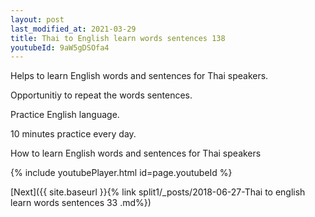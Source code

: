 ```yaml
---
layout: post
last_modified_at: 2021-03-29
title: Thai to English learn words sentences 138 
youtubeId: 9aW5gDSOfa4
---
```

 
 
Helps to learn English words and sentences for Thai speakers.

Opportunitiy to repeat the words sentences. 

Practice English language. 
 
10 minutes practice every day. 
 
How to learn English words and sentences for Thai speakers 
 
{% include youtubePlayer.html id=page.youtubeId %}
 
 
[Next]({{ site.baseurl }}{% link  split1/_posts/2018-06-27-Thai to english learn words sentences 33 .md%})
 
